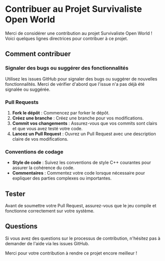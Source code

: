 # Contribuer au Projet Survivaliste Open World

Merci de considérer une contribution au projet Survivaliste Open World ! Voici quelques lignes directrices pour contribuer à ce projet.

## Comment contribuer

### Signaler des bugs ou suggérer des fonctionnalités

Utilisez les issues GitHub pour signaler des bugs ou suggérer de nouvelles fonctionnalités. Merci de vérifier d'abord que l'issue n'a pas déjà été signalée ou suggérée.

### Pull Requests

1. **Fork le dépôt** : Commencez par forker le dépôt.
2. **Créez une branche** : Créez une branche pour vos modifications.
3. **Commit vos changements** : Assurez-vous que vos commits sont clairs et que vous avez testé votre code.
4. **Lancez un Pull Request** : Ouvrez un Pull Request avec une description claire de vos modifications.

### Conventions de codage

- **Style de code** : Suivez les conventions de style C++ courantes pour assurer la cohérence du code.
- **Commentaires** : Commentez votre code lorsque nécessaire pour expliquer des parties complexes ou importantes.

## Tester

Avant de soumettre votre Pull Request, assurez-vous que le jeu compile et fonctionne correctement sur votre système.

## Questions

Si vous avez des questions sur le processus de contribution, n'hésitez pas à demander de l'aide via les issues GitHub.

Merci pour votre contribution à rendre ce projet encore meilleur !

